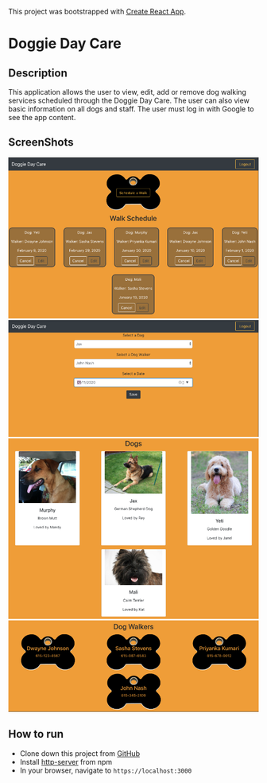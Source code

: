 This project was bootstrapped with [Create React App](https://github.com/facebook/create-react-app).

# Doggie Day Care 

## Description

This application allows the user to view, edit, add or remove dog walking services scheduled through the Doggie Day Care.  The user can also view basic information on all dogs and staff.  The user must log in with Google to see the app content. 

## ScreenShots
![Scheduled Walks](https://raw.githubusercontent.com/aclai4067/doggie-day-care/master/screenshots/doggie-day-care-schedule.png)
![Walk Scheduling Form](https://raw.githubusercontent.com/aclai4067/doggie-day-care/master/screenshots/doggie-day-care-form.png)
![Dogs](https://raw.githubusercontent.com/aclai4067/doggie-day-care/master/screenshots/doggie-day-care-dogs.png)
![Dog Walkers](https://raw.githubusercontent.com/aclai4067/doggie-day-care/master/screenshots/doggie-day-care-staff.png)

## How to run
* Clone down this project from [GitHub](https://github.com/aclai4067/doggie-day-care)
* Install [http-server](https://npmjs.com/package/http-server) from npm
* In your browser, navigate to `https://localhost:3000`